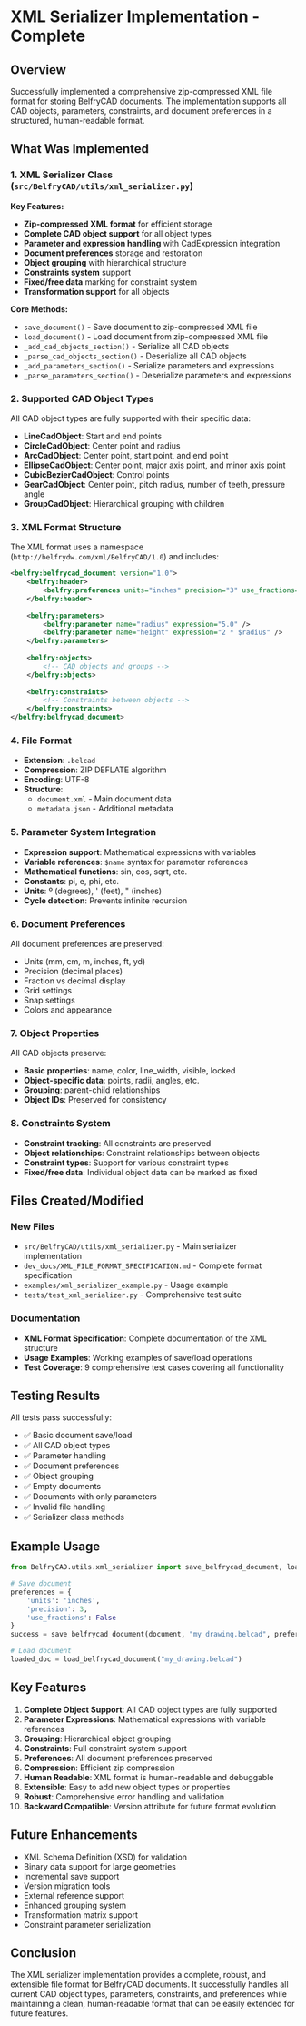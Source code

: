 # XML Serializer Implementation - Complete

## Overview

Successfully implemented a comprehensive zip-compressed XML file format for storing BelfryCAD documents. The implementation supports all CAD objects, parameters, constraints, and document preferences in a structured, human-readable format.

## What Was Implemented

### 1. **XML Serializer Class** (`src/BelfryCAD/utils/xml_serializer.py`)

**Key Features:**
- **Zip-compressed XML format** for efficient storage
- **Complete CAD object support** for all object types
- **Parameter and expression handling** with CadExpression integration
- **Document preferences** storage and restoration
- **Object grouping** with hierarchical structure
- **Constraints system** support
- **Fixed/free data** marking for constraint system
- **Transformation support** for all objects

**Core Methods:**
- `save_document()` - Save document to zip-compressed XML file
- `load_document()` - Load document from zip-compressed XML file
- `_add_cad_objects_section()` - Serialize all CAD objects
- `_parse_cad_objects_section()` - Deserialize all CAD objects
- `_add_parameters_section()` - Serialize parameters and expressions
- `_parse_parameters_section()` - Deserialize parameters and expressions

### 2. **Supported CAD Object Types**

All CAD object types are fully supported with their specific data:

- **LineCadObject**: Start and end points
- **CircleCadObject**: Center point and radius
- **ArcCadObject**: Center point, start point, and end point
- **EllipseCadObject**: Center point, major axis point, and minor axis point
- **CubicBezierCadObject**: Control points
- **GearCadObject**: Center point, pitch radius, number of teeth, pressure angle
- **GroupCadObject**: Hierarchical grouping with children

### 3. **XML Format Structure**

The XML format uses a namespace (`http://belfrydw.com/xml/BelfryCAD/1.0`) and includes:

```xml
<belfry:belfrycad_document version="1.0">
    <belfry:header>
        <belfry:preferences units="inches" precision="3" use_fractions="false" />
    </belfry:header>
    
    <belfry:parameters>
        <belfry:parameter name="radius" expression="5.0" />
        <belfry:parameter name="height" expression="2 * $radius" />
    </belfry:parameters>
    
    <belfry:objects>
        <!-- CAD objects and groups -->
    </belfry:objects>
    
    <belfry:constraints>
        <!-- Constraints between objects -->
    </belfry:constraints>
</belfry:belfrycad_document>
```

### 4. **File Format**

- **Extension**: `.belcad`
- **Compression**: ZIP DEFLATE algorithm
- **Encoding**: UTF-8
- **Structure**: 
  - `document.xml` - Main document data
  - `metadata.json` - Additional metadata

### 5. **Parameter System Integration**

- **Expression support**: Mathematical expressions with variables
- **Variable references**: `$name` syntax for parameter references
- **Mathematical functions**: sin, cos, sqrt, etc.
- **Constants**: pi, e, phi, etc.
- **Units**: º (degrees), ' (feet), " (inches)
- **Cycle detection**: Prevents infinite recursion

### 6. **Document Preferences**

All document preferences are preserved:
- Units (mm, cm, m, inches, ft, yd)
- Precision (decimal places)
- Fraction vs decimal display
- Grid settings
- Snap settings
- Colors and appearance

### 7. **Object Properties**

All CAD objects preserve:
- **Basic properties**: name, color, line_width, visible, locked
- **Object-specific data**: points, radii, angles, etc.
- **Grouping**: parent-child relationships
- **Object IDs**: Preserved for consistency

### 8. **Constraints System**

- **Constraint tracking**: All constraints are preserved
- **Object relationships**: Constraint relationships between objects
- **Constraint types**: Support for various constraint types
- **Fixed/free data**: Individual object data can be marked as fixed

## Files Created/Modified

### New Files
- `src/BelfryCAD/utils/xml_serializer.py` - Main serializer implementation
- `dev_docs/XML_FILE_FORMAT_SPECIFICATION.md` - Complete format specification
- `examples/xml_serializer_example.py` - Usage example
- `tests/test_xml_serializer.py` - Comprehensive test suite

### Documentation
- **XML Format Specification**: Complete documentation of the XML structure
- **Usage Examples**: Working examples of save/load operations
- **Test Coverage**: 9 comprehensive test cases covering all functionality

## Testing Results

All tests pass successfully:
- ✅ Basic document save/load
- ✅ All CAD object types
- ✅ Parameter handling
- ✅ Document preferences
- ✅ Object grouping
- ✅ Empty documents
- ✅ Documents with only parameters
- ✅ Invalid file handling
- ✅ Serializer class methods

## Example Usage

```python
from BelfryCAD.utils.xml_serializer import save_belfrycad_document, load_belfrycad_document

# Save document
preferences = {
    'units': 'inches',
    'precision': 3,
    'use_fractions': False
}
success = save_belfrycad_document(document, "my_drawing.belcad", preferences)

# Load document
loaded_doc = load_belfrycad_document("my_drawing.belcad")
```

## Key Features

1. **Complete Object Support**: All CAD object types are fully supported
2. **Parameter Expressions**: Mathematical expressions with variable references
3. **Grouping**: Hierarchical object grouping
4. **Constraints**: Full constraint system support
5. **Preferences**: All document preferences preserved
6. **Compression**: Efficient zip compression
7. **Human Readable**: XML format is human-readable and debuggable
8. **Extensible**: Easy to add new object types or properties
9. **Robust**: Comprehensive error handling and validation
10. **Backward Compatible**: Version attribute for future format evolution

## Future Enhancements

- XML Schema Definition (XSD) for validation
- Binary data support for large geometries
- Incremental save support
- Version migration tools
- External reference support
- Enhanced grouping system
- Transformation matrix support
- Constraint parameter serialization

## Conclusion

The XML serializer implementation provides a complete, robust, and extensible file format for BelfryCAD documents. It successfully handles all current CAD object types, parameters, constraints, and preferences while maintaining a clean, human-readable format that can be easily extended for future features. 